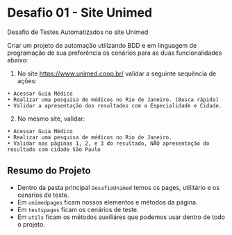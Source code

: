 # Desafio 01 - Site Unimed
Desafio de Testes Automatizados no site Unimed
 
Criar um projeto de automação utilizando BDD e em linguagem de programação de sua
preferência os cenários para as duas funcionalidades abaixo:

1. No site https://www.unimed.coop.br/ validar a seguinte sequência de ações:

```
• Acessar Guia Médico 
• Realizar uma pesquisa de médicos no Rio de Janeiro. (Busca rápida)
• Validar a apresentação dos resultados com a Especialidade e Cidade.
 ```
 
2. No mesmo site, validar:

```
• Acessar Guia Médico 
• Realizar uma pesquisa de médicos no Rio de Janeiro. 
• Validar nas páginas 1, 2, e 3 do resultado, NÃO apresentação do resultado com cidade São Paulo  
```
 
## Resumo do Projeto

- Dentro da pasta principal `DesafioUnimed` temos os pages, utilitário e os cenarios de teste. 
- Em `unimedpages` ficam nossos elementos e métodos da página.
- Em `testspages` ficam os cenários de teste.
- Em `utils` ficam os métodos auxiliáres que podemos usar dentro de todo o projeto.
